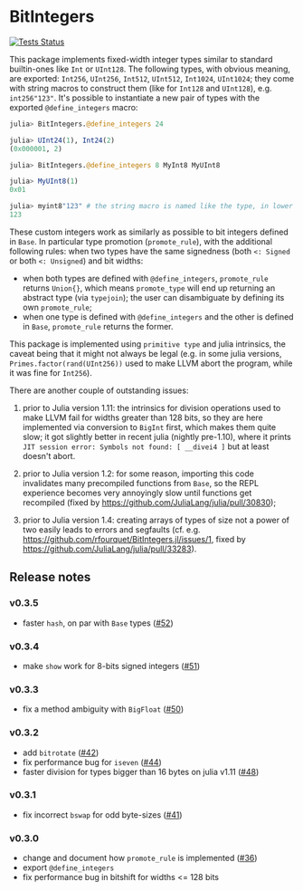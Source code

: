 # BitIntegers

[![Tests Status](https://github.com/rfourquet/BitIntegers.jl/workflows/CI/badge.svg)](https://github.com/rfourquet/BitIntegers.jl/actions?query=workflow%3ACI)


This package implements fixed-width integer types similar to standard builtin-ones like `Int` or `UInt128`.
The following types, with obvious meaning, are exported: `Int256`, `UInt256`, `Int512`, `UInt512`, `Int1024`, `UInt1024`;
they come with string macros to construct them (like for `Int128` and `UInt128`), e.g. `int256"123"`.
It's possible to instantiate a new pair of types with the exported `@define_integers` macro:

```julia
julia> BitIntegers.@define_integers 24

julia> UInt24(1), Int24(2)
(0x000001, 2)

julia> BitIntegers.@define_integers 8 MyInt8 MyUInt8

julia> MyUInt8(1)
0x01

julia> myint8"123" # the string macro is named like the type, in lower case
123
```

These custom integers work as similarly as possible to bit integers defined in `Base`.
In particular type promotion (`promote_rule`), with the additional following rules:
when two types have the same signedness (both `<: Signed` or both `<: Unsigned`) and bit widths:
* when both types are defined with `@define_integers`, `promote_rule` returns `Union{}`, which means
  `promote_type` will end up returning an abstract type (via `typejoin`); the user can
  disambiguate by defining its own `promote_rule`;
* when one type is defined with `@define_integers` and the other is defined in `Base`,
  `promote_rule` returns the former.

This package is implemented using `primitive type` and julia intrinsics, the caveat being that it might
not always be legal (e.g. in some julia versions, `Primes.factor(rand(UInt256))` used to
make LLVM abort the program, while it was fine for `Int256`).

There are another couple of outstanding issues:

1) prior to Julia version 1.11: the intrinsics for division operations used to make LLVM fail for widths
greater than 128 bits,
so they are here implemented via conversion to `BigInt` first, which makes them quite slow;
it got slightly better in recent julia (nightly pre-1.10), where it prints
`JIT session error: Symbols not found: [ __divei4 ]` but at least doesn't abort.

2) prior to Julia version 1.2: for some reason, importing this code invalidates many precompiled
functions from `Base`, so the REPL experience becomes very annoyingly slow until functions get
recompiled (fixed by https://github.com/JuliaLang/julia/pull/30830);

3) prior to Julia version 1.4: creating arrays of types of size not a power of two easily leads
to errors and segfaults (cf. e.g. https://github.com/rfourquet/BitIntegers.jl/issues/1, fixed by
https://github.com/JuliaLang/julia/pull/33283).


## Release notes

### v0.3.5

* faster `hash`, on par with `Base` types ([#52](https://github.com/rfourquet/BitIntegers.jl/pull/52))

### v0.3.4

* make `show` work for 8-bits signed integers ([#51](https://github.com/rfourquet/BitIntegers.jl/pull/51))

### v0.3.3

* fix a method ambiguity with `BigFloat` ([#50](https://github.com/rfourquet/BitIntegers.jl/pull/50))

### v0.3.2

* add `bitrotate` ([#42](https://github.com/rfourquet/BitIntegers.jl/pull/42))
* fix performance bug for `iseven` ([#44](https://github.com/rfourquet/BitIntegers.jl/pull/44))
* faster division for types bigger than 16 bytes on julia v1.11 ([#48](https://github.com/rfourquet/BitIntegers.jl/pull/48))

### v0.3.1

* fix incorrect `bswap` for odd byte-sizes ([#41](https://github.com/rfourquet/BitIntegers.jl/pull/41))

### v0.3.0

* change and document how `promote_rule` is implemented ([#36](https://github.com/rfourquet/BitIntegers.jl/pull/36))
* export `@define_integers`
* fix performance bug in bitshift for widths <= 128 bits
